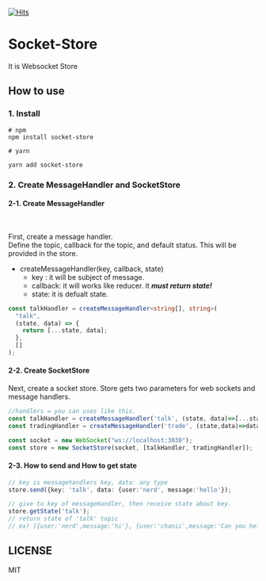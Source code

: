[![Hits](https://hits.seeyoufarm.com/api/count/incr/badge.svg?url=https%3A%2F%2Fgithub.com%2Fnerdchanii%2Fsocket-store&count_bg=%236D9573&title_bg=%23FFF054&icon=javascript.svg&icon_color=%231E1E1D&title=hits&edge_flat=false)](https://hits.seeyoufarm.com)
# Socket-Store

It is Websocket Store

## How to use

### 1. Install
```
# npm 
npm install socket-store

# yarn

yarn add socket-store
```


### 2. Create MessageHandler and SocketStore

#### 2-1. Create MessageHandler
<br>

First, create a message handler. <br> Define the topic, callback for the topic, and default status. This will be provided in the store.<br>

- createMessageHandler(key, callback, state)
  - key : it will be subject of message.
  - callback: it will works like reducer. it **_must return state!_**
  - state: it is defualt state.

```ts
const talkHandler = createMessageHandler<string[], string>(
  "talk",
  (state, data) => {
    return [...state, data];
  },
  []
);
```



#### 2-2. Create SocketStore

Next, create a socket store.
Store gets two parameters for web sockets and message handlers.

```ts
//handlers = you can uses like this.
const talkHandler = createMessageHandler('talk', (state, data)=>[...state, data], []);
const tradingHandler = createMessageHandler('trade', (state,data)=>data, null);

const socket = new WebSocket("ws://localhost:3030");
const store = new SocketStore(socket, [talkHandler, tradingHandler]);
```



#### 2-3. How to send and How to get state

```ts
// key is messagehandlers key, data: any type
store.send({key: 'talk', data: {user:'nerd', message:'hello'});

// give to key of messageHandler, then receive state about key.
store.getState('talk'); 
// return state of 'talk' topic
// ex) [{user:'nerd',message:'hi'}, {user:'chanii',message:'Can you help me? '}, {user: 'nerd', message:'kk'}] 

```



## LICENSE

MIT




